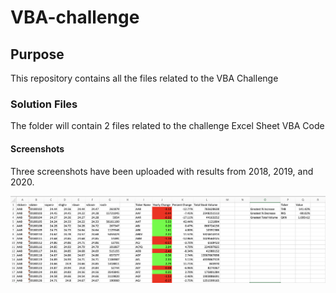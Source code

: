 # VBA-challenge

## Purpose
This repository contains all the files related to the VBA Challenge

### Solution Files
The folder will contain 2 files related to the challenge
Excel Sheet
VBA Code

#### Screenshots
Three screenshots have been uploaded with results from 2018, 2019, and 2020.

![output](2018.png)
